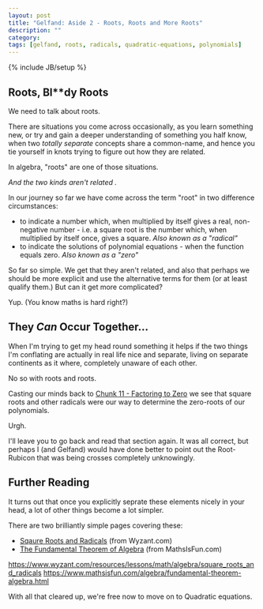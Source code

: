 ```yaml
---
layout: post
title: "Gelfand: Aside 2 - Roots, Roots and More Roots"
description: ""
category: 
tags: [gelfand, roots, radicals, quadratic-equations, polynomials]
---
```

{% include JB/setup %}

## Roots, Bl**dy Roots
We need to talk about roots.  

There are situations you come across occasionally, as you learn something new, or try and gain a deeper understanding of something you half know, when two _totally separate_ concepts share a common-name, and hence you tie yourself in knots trying to figure out how they are related.

In algebra, "roots" are one of those situations.

_And the two kinds aren't related ._

In our journey so far we have come across the term "root" in two difference circumstances:

 * to indicate a number which, when multiplied by itself gives a real, non-negative number  - i.e. a square root is the number which, when multiplied by itself once, gives a square.  _Also known as a "radical"_
 * to indicate the solutions of polynomial equations - when the function equals zero. _Also known as a "zero"_
 
So far so simple.  We get that they aren't related, and also that perhaps we should be more explicit and use the alternative terms for them (or at least qualify them.) But can it get more complicated?

Yup. (You know maths is hard right?)

## They _Can_ Occur Together...
When I'm trying to get my head round something it helps if the two things I'm conflating are actually in real life nice and separate, living on separate continents as it where, completely unaware of each other.

No so with roots and roots.

Casting our minds back to [Chunk 11 - Factoring to Zero](https://andrewharmellaw.github.io/2017/01/20/gelfands-algebra-chunk-11-factoring-to-zero) we see that square roots and other radicals were our way to determine the zero-roots of our polynomials. 

Urgh.

I'll leave you to go back and read that section again.  It was all correct, but perhaps I (and Gelfand) would have done better to point out the Root-Rubicon that was being crosses completely unknowingly.

## Further Reading
It turns out that once you explicitly seprate these elements nicely in your head, a lot of other things become a lot simpler.

There are two brilliantly simple pages covering these:

 * [Sqaure Roots and Radicals](https://www.wyzant.com/resources/lessons/math/algebra/square_roots_and_radicals) (from Wyzant.com)
 * [The Fundamental Theorem of Algebra](https://www.mathsisfun.com/algebra/fundamental-theorem-algebra.html) (from MathsIsFun.com)

https://www.wyzant.com/resources/lessons/math/algebra/square_roots_and_radicals
https://www.mathsisfun.com/algebra/fundamental-theorem-algebra.html

With all that cleared up, we're free now to move on to Quadratic equations.

